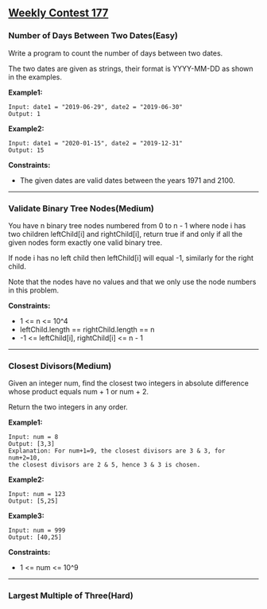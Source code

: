 ## [Weekly Contest 177](https://leetcode.com/contest/weekly-contest-177)

### Number of Days Between Two Dates(Easy)
Write a program to count the number of days between two dates.

The two dates are given as strings, their format is YYYY-MM-DD as shown in the examples.

**Example1:**

    Input: date1 = "2019-06-29", date2 = "2019-06-30"
    Output: 1

**Example2:**

    Input: date1 = "2020-01-15", date2 = "2019-12-31"
    Output: 15

**Constraints:**

- The given dates are valid dates between the years 1971 and 2100.

---

### Validate Binary Tree Nodes(Medium)

You have n binary tree nodes numbered from 0 to n - 1 where node i has two children leftChild[i] and rightChild[i], return true if and only if all the given nodes form exactly one valid binary tree.

If node i has no left child then leftChild[i] will equal -1, similarly for the right child.

Note that the nodes have no values and that we only use the node numbers in this problem.

**Constraints:**

- 1 <= n <= 10^4
- leftChild.length == rightChild.length == n
- -1 <= leftChild[i], rightChild[i] <= n - 1

---

### Closest Divisors(Medium)

Given an integer num, find the closest two integers in absolute difference whose product equals num + 1 or num + 2.

Return the two integers in any order.

**Example1:**

    Input: num = 8
    Output: [3,3]
    Explanation: For num+1=9, the closest divisors are 3 & 3, for num+2=10, 
    the closest divisors are 2 & 5, hence 3 & 3 is chosen.

**Example2:**

    Input: num = 123
    Output: [5,25]
    
**Example3:**

    Input: num = 999
    Output: [40,25]
    
**Constraints:**

- 1 <= num <= 10^9

---

### Largest Multiple of Three(Hard)
